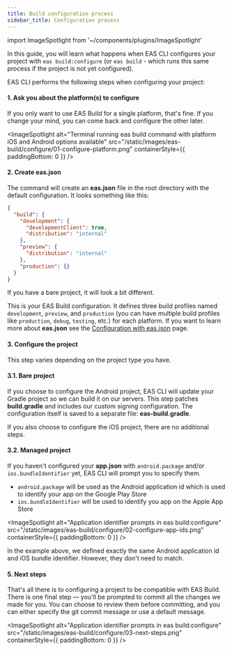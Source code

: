```yaml
---
title: Build configuration process
sidebar_title: Configuration process
---
```


import ImageSpotlight from '~/components/plugins/ImageSpotlight'

In this guide, you will learn what happens when EAS CLI configures your project with `eas build:configure` (or `eas build` - which runs this same process if the project is not yet configured).

EAS CLI performs the following steps when configuring your project:

#### 1. Ask you about the platform(s) to configure

If you only want to use EAS Build for a single platform, that's fine. If you change your mind, you can come back and configure the other later.

<ImageSpotlight alt="Terminal running eas build command with platform iOS and Android options available" src="/static/images/eas-build/configure/01-configure-platform.png" containerStyle={{ paddingBottom: 0 }} />

#### 2. Create eas.json

The command will create an **eas.json** file in the root directory with the default configuration. It looks something like this:

```json
{
  "build": {
    "development": {
      "developmentClient": true,
      "distribution": "internal"
    },
    "preview": {
      "distribution": "internal"
    },
    "production": {}
  }
}
```

If you have a bare project, it will look a bit different.

This is your EAS Build configuration. It defines three build profiles named `development`, `preview`, and `production` (you can have multiple build profiles like `production`, `debug`, `testing`, etc.) for each platform. If you want to learn more about **eas.json** see the [Configuration with eas.json](/build/eas-json.md) page.

#### 3. Configure the project

This step varies depending on the project type you have.

#### 3.1. Bare project

If you choose to configure the Android project, EAS CLI will update your Gradle project so we can build it on our servers.
This step patches **build.gradle** and includes our custom signing configuration. The configuration itself is saved to a separate file: **eas-build.gradle**.

If you also choose to configure the iOS project, there are no additional steps.

#### 3.2. Managed project

If you haven't configured your **app.json** with `android.package` and/or `ios.bundleIdentifier` yet, EAS CLI will prompt you to specify them.

- `android.package` will be used as the Android application id which is used to identify your app on the Google Play Store
- `ios.bundleIdentifier` will be used to identify you app on the Apple App Store

<ImageSpotlight alt="Application identifier prompts in eas build:configure" src="/static/images/eas-build/configure/02-configure-app-ids.png" containerStyle={{ paddingBottom: 0 }} />

In the example above, we defined exactly the same Android application id and iOS bundle identifier. However, they don't need to match.

#### 5. Next steps

That's all there is to configuring a project to be compatible with EAS Build.
There is one final step — you'll be prompted to commit all the changes we made for you. You can choose to review them before committing, and you can either specify the git commit message or use a default message.

<ImageSpotlight alt="Application identifier prompts in eas build:configure" src="/static/images/eas-build/configure/03-next-steps.png" containerStyle={{ paddingBottom: 0 }} />
